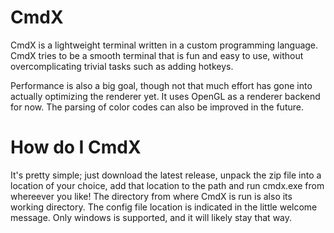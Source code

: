 # CmdX
CmdX is a lightweight terminal written in a custom programming language. CmdX tries to be a smooth terminal that is fun and easy to use, 
without overcomplicating trivial tasks such as adding hotkeys.

Performance is also a big goal, though not that much effort has gone into actually optimizing the renderer yet. It uses OpenGL
as a renderer backend for now. The parsing of color codes can also be improved in the future.

# How do I CmdX
It's pretty simple; just download the latest release, unpack the zip file into a location of your choice, add that location to the path
and run cmdx.exe from whereever you like!
The directory from where CmdX is run is also its working directory.
The config file location is indicated in the little welcome message.
Only windows is supported, and it will likely stay that way.
